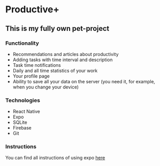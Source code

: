 # Productive+

## This is my fully own pet-project

### Functionality

* Recommendations and articles about productivity
* Adding tasks with time interval and description
* Task time notifications
* Daily and all time statistics of your work
* Your profile page
* Ability to save all your data on the server (you need it, for example, when you change your device)

### Technologies

* React Native
* Expo
* SQLite
* Firebase
* Git

### Instructions

You can find all instructions of using expo [here](https://docs.expo.dev/get-started/create-a-new-app/#starting-the-development-server)
